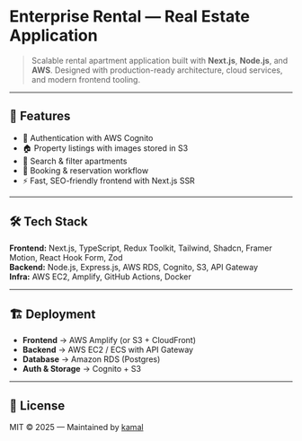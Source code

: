 # Enterprise Rental — Real Estate Application

> Scalable rental apartment application built with **Next.js**, **Node.js**, and **AWS**. Designed with production-ready architecture, cloud services, and modern frontend tooling.

---

## 🚀 Features
- 🔐 Authentication with AWS Cognito  
- 🏠 Property listings with images stored in S3  
- 🔎 Search & filter apartments  
- 📅 Booking & reservation workflow  
- ⚡ Fast, SEO-friendly frontend with Next.js SSR  

---

## 🛠 Tech Stack
**Frontend:** Next.js, TypeScript, Redux Toolkit, Tailwind, Shadcn, Framer Motion, React Hook Form, Zod  
**Backend:** Node.js, Express.js, AWS RDS, Cognito, S3, API Gateway  
**Infra:** AWS EC2, Amplify, GitHub Actions, Docker  

---

## 🏗 Deployment
- **Frontend** → AWS Amplify (or S3 + CloudFront)  
- **Backend** → AWS EC2 / ECS with API Gateway  
- **Database** → Amazon RDS (Postgres)  
- **Auth & Storage** → Cognito + S3  

---

## 📜 License
MIT © 2025 — Maintained by [kamal](https://github.com/kamal-sethi)
